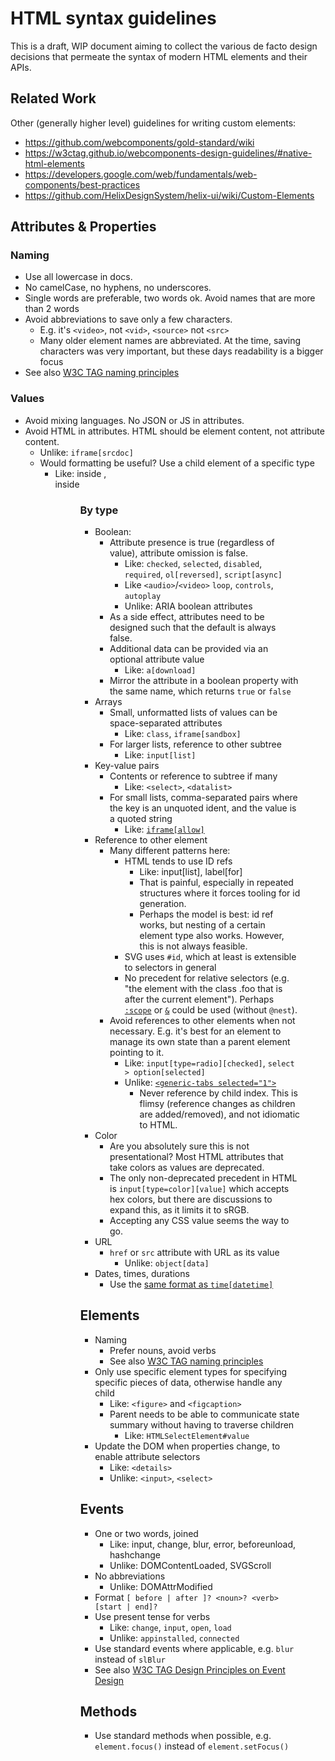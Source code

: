 # HTML syntax guidelines

This is a draft, WIP document aiming to collect the various de facto design decisions that permeate the syntax of modern HTML elements and their APIs.

## Related Work

Other (generally higher level) guidelines for writing custom elements:

- https://github.com/webcomponents/gold-standard/wiki
- https://w3ctag.github.io/webcomponents-design-guidelines/#native-html-elements
- https://developers.google.com/web/fundamentals/web-components/best-practices
- https://github.com/HelixDesignSystem/helix-ui/wiki/Custom-Elements

## Attributes & Properties

### Naming
- Use all lowercase in docs. 
- No camelCase, no hyphens, no underscores.
- Single words are preferable, two words ok. Avoid names that are more than 2 words
- Avoid abbreviations to save only a few characters. 
	- E.g. it's `<video>`, not `<vid>`, `<source>` not `<src>`
	- Many older element names are abbreviated. At the time, saving characters was very important, but these days readability is a bigger focus
- See also [W3C TAG naming principles](https://w3ctag.github.io/design-principles/#naming-is-hard)

### Values

- Avoid mixing languages. No JSON or JS in attributes.
- Avoid HTML in attributes. HTML should be element content, not attribute content.
	- Unlike: `iframe[srcdoc]`
	- Would formatting be useful? Use a child element of a specific type
		- Like: <caption> inside <table>, <figcaption> inside <figure>

### By type

- Boolean:
	- Attribute presence is true (regardless of value), attribute omission is false.
		- Like: `checked`, `selected`, `disabled`, `required`, `ol[reversed]`, `script[async]`
		- Like `<audio>`/`<video>` `loop`, `controls`, `autoplay`
		- Unlike: ARIA boolean attributes
	- As a side effect, attributes need to be designed such that the default is always false.
	- Additional data can be provided via an optional attribute value
		- Like: `a[download]`
	- Mirror the attribute in a boolean property with the same name, which returns `true` or `false`
- Arrays
	- Small, unformatted lists of values can be space-separated attributes
		- Like: `class`, `iframe[sandbox]`
	- For larger lists, reference to other subtree
		- Like: `input[list]`
- Key-value pairs
	- Contents or reference to subtree if many
		- Like: `<select>`, `<datalist>`
	- For small lists, comma-separated pairs where the key is an unquoted ident, and the value is a quoted string
		- Like: [`iframe[allow]`](https://wiki.developer.mozilla.org/en-US/docs/Web/HTTP/Feature_Policy/Using_Feature_Policy#The_iframe_allow_attribute)
- Reference to other element
	- Many different patterns here:
		- HTML tends to use ID refs 
			- Like: input[list], label[for]
			- That is painful, especially in repeated structures where it forces tooling for id generation.
			- Perhaps the <label> model is best: id ref works, but nesting of a certain element type also works. However, this is not always feasible.
		- SVG uses `#id`, which at least is extensible to selectors in general
		- No precedent for relative selectors (e.g. "the element with the class .foo that is after the current element"). Perhaps [`:scope`](https://drafts.csswg.org/selectors-4/#the-scope-pseudo) or [`&`](https://drafts.csswg.org/css-nesting-1/#direct) could be used (without `@nest`).
	- Avoid references to other elements when not necessary. E.g. it's best for an element to manage its own state than a parent element pointing to it. 
		- Like: `input[type=radio][checked]`, `select > option[selected]`
		- Unlike: [`<generic-tabs selected="1">`](https://genericcomponents.netlify.app/generic-tabs/demo/index.html)
			- Never reference by child index. This is flimsy (reference changes as children are added/removed), and not idiomatic to HTML.
- Color
	- Are you absolutely sure this is not presentational? Most HTML attributes that take colors as values are deprecated.
	- The only non-deprecated precedent in HTML is `input[type=color][value]` which accepts hex colors, but there are discussions to expand this, as it limits it to sRGB.
	- Accepting any CSS <color> value seems the way to go.
- URL
	- `href` or `src` attribute with URL as its value
		- Unlike: `object[data]`
- Dates, times, durations
	- Use the [same format as `time[datetime]`](https://html.spec.whatwg.org/multipage/text-level-semantics.html#the-time-element)

## Elements
 
- Naming
	- Prefer nouns, avoid verbs
	- See also [W3C TAG naming principles](https://w3ctag.github.io/design-principles/#naming-is-hard)
- Only use specific element types for specifying specific pieces of data, otherwise handle any child 
	- Like: `<figure>` and `<figcaption>`
	- Parent needs to be able to communicate state summary without having to traverse children
		- Like: `HTMLSelectElement#value`
- Update the DOM when properties change, to enable attribute selectors
	- Like: `<details>`
	- Unlike: `<input>`, `<select>`

## Events

- One or two words, joined 
	- Like: input, change, blur, error, beforeunload, hashchange
	- Unlike: DOMContentLoaded, SVGScroll
- No abbreviations
	- Unlike: DOMAttrModified
- Format `[ before | after ]? <noun>? <verb> [start | end]?`
- Use present tense for verbs
	- Like: `change`, `input`, `open`, `load`
	- Unlike: `appinstalled`, `connected`
- Use standard events where applicable, e.g. `blur` instead of `slBlur`
- See also [W3C TAG Design Principles on Event Design](https://w3ctag.github.io/design-principles/#event-design)

## Methods

- Use standard methods when possible, e.g. `element.focus()` instead of `element.setFocus()`
